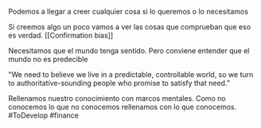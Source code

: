 Podemos a llegar a creer cualquier cosa si lo queremos o lo necesitamos 


Si creemos algo un poco vamos a ver las cosas que comprueban que eso es verdad. [[Confirmation bias]]


Necesitamos que el mundo tenga sentido. Pero conviene entender que el mundo no es predecible

"We need to believe we live in a predictable, controllable world, so we turn to authoritative-sounding people who promise to satisfy that need.”


Rellenamos nuestro conocimiento con marcos mentales. Como no conocemos lo que no conocemos rellenamos con lo que conocemos.
#ToDevelop 
#finance 